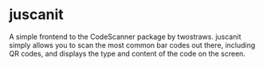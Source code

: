 # juscanit

A simple frontend to the CodeScanner package by twostraws. juscanit simply allows you to scan the most common bar codes out there, including QR codes, and displays the type and content of the code on the screen. 
